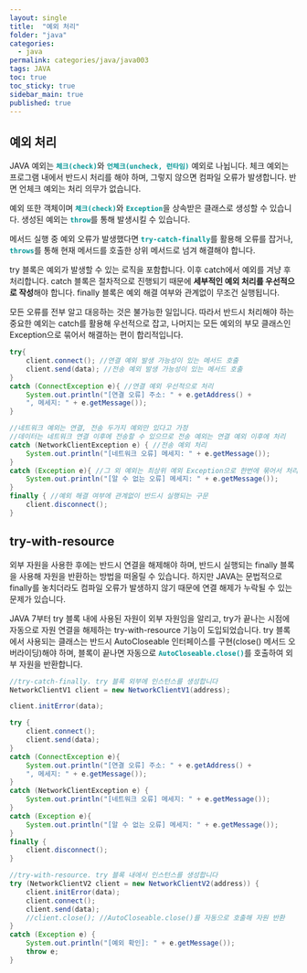 ```yaml
---
layout: single
title:  "예외 처리"
folder: "java"
categories:
  - java
permalink: categories/java/java003
tags: JAVA
toc: true
toc_sticky: true
sidebar_main: true
published: true
---
```


## 예외 처리
JAVA 예외는 <span style="color: rgb(3, 150, 150); font-weight: bold;">`체크(check)`</span>와 <span style="color: rgb(3, 150, 150); font-weight: bold;">`언체크(uncheck, 런타임)`</span> 예외로 나뉩니다. 체크 예외는 프로그램 내에서 반드시 처리를 해야 하며, 그렇지 않으면 컴파일 오류가 발생합니다. 반면 언체크 예외는 처리 의무가 없습니다.

예외 또한 객체이며 <span style="color: rgb(3, 150, 150); font-weight: bold;">`체크(check)`</span>와 <span style="color: rgb(3, 150, 150); font-weight: bold;">`Exception`</span>을 상속받은 클래스로 생성할 수 있습니다. 생성된 예외는 <span style="color: rgb(3, 150, 150); font-weight: bold;">`throw`</span>를 통해 발생시킬 수 있습니다.

메서드 실행 중 예외 오류가 발생했다면 <span style="color: rgb(3, 150, 150); font-weight: bold;">`try-catch-finally`</span>를 활용해 오류를 잡거나, <span style="color: rgb(3, 150, 150); font-weight: bold;">`throws`</span>를 통해 현재 메서드를 호출한 상위 메서드로 넘겨 해결해야 합니다.

try 블록은 예외가 발생할 수 있는 로직을 포함합니다. 이후 catch에서 예외를 겨냥 후 처리합니다. catch 블록은 절차적으로 진행되기 때문에 **세부적인 예외 처리를 우선적으로 작성**해야 합니다. finally 블록은 예외 해결 여부와 관계없이 무조건 실행됩니다.

모든 오류를 전부 알고 대응하는 것은 불가능한 일입니다. 따라서 반드시 처리해야 하는 중요한 예외는 catch를 활용해 우선적으로 잡고, 나머지는 모든 예외의 부모 클래스인 Exception으로 묶어서 해결하는 편이 합리적입니다.

```java
try{
	client.connect(); //연결 예외 발생 가능성이 있는 메서드 호출
	client.send(data); //전송 예외 발생 가능성이 있는 메서드 호출
}
catch (ConnectException e){ //연결 예외 우선적으로 처리
	System.out.println("[연결 오류] 주소: " + e.getAddress() +
	", 메세지: " + e.getMessage());
}

//네트워크 예외는 연결, 전송 두가지 예외만 있다고 가정
//데이터는 네트워크 연결 이후에 전송할 수 있으므로 전송 예외는 연결 예외 이후에 처리
catch (NetworkClientException e) { //전송 예외 처리
	System.out.println("[네트워크 오류] 메세지: " + e.getMessage());
}
catch (Exception e){ //그 외 예외는 최상위 예외 Exception으로 한번에 묶어서 처리
	System.out.println("[알 수 없는 오류] 메세지: " + e.getMessage());
}
finally { //예외 해결 여부에 관계없이 반드시 실행되는 구문
	client.disconnect();
}
```

## try-with-resource
외부 자원을 사용한 후에는 반드시 연결을 해제해야 하며, 반드시 실행되는 finally 블록을 사용해 자원을 반환하는 방법을 떠올릴 수 있습니다. 하지만 JAVA는 문법적으로 finally를 놓치더라도 컴파일 오류가 발생하지 않기 때문에 연결 해제가 누락될 수 있는 문제가 있습니다.

JAVA 7부터 try 블록 내에 사용된 자원이 외부 자원임을 알리고, try가 끝나는 시점에 자동으로 자원 연결을 해제하는 try-with-resource 기능이 도입되었습니다. try 블록에서 사용되는 클래스는 반드시 AutoCloseable 인터페이스를 구현(close() 메서드 오버라이딩)해야 하며, 블록이 끝나면 자동으로 <span style="color: rgb(3, 150, 150); font-weight: bold;">`AutoCloseable.close()`</span>를 호출하여 외부 자원을 반환합니다.

```java
//try-catch-finally. try 블록 외부에 인스턴스를 생성합니다
NetworkClientV1 client = new NetworkClientV1(address);

client.initError(data);

try {
	client.connect();
	client.send(data);
}
catch (ConnectException e){
	System.out.println("[연결 오류] 주소: " + e.getAddress() +
	", 메세지: " + e.getMessage());
}
catch (NetworkClientException e) {
	System.out.println("[네트워크 오류] 메세지: " + e.getMessage());
}
catch (Exception e){
	System.out.println("[알 수 없는 오류] 메세지: " + e.getMessage());
}
finally {
	client.disconnect();
}
```

```java
//try-with-resource. try 블록 내에서 인스턴스를 생성합니다
try (NetworkClientV2 client = new NetworkClientV2(address)) {
	client.initError(data);
	client.connect();
	client.send(data);
	//client.close(); //AutoCloseable.close()를 자동으로 호출해 자원 반환
}
catch (Exception e) {
	System.out.println("[예외 확인]: " + e.getMessage());
	throw e;
}
```